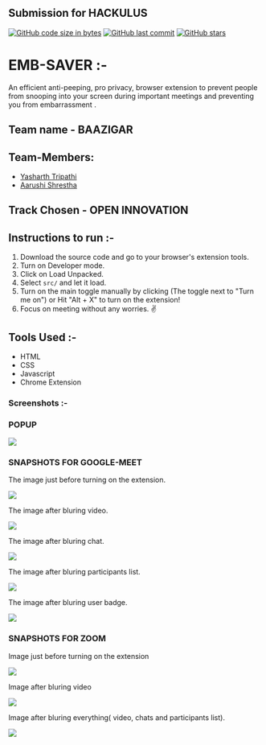 ## Submission for HACKULUS

[![GitHub code size in bytes](https://img.shields.io/github/languages/code-size/yasharthratan/HACKULUS_BAAZIGAR?logo=github&style=social)](https://github.com/yasharthratan/) [![GitHub last commit](https://img.shields.io/github/last-commit/yasharthratan/HACKULUS_BAAZIGAR?style=social&logo=git)](https://github.com/yasharthratan/) [![GitHub stars](https://img.shields.io/github/stars/yasharthratan/HACKULUS_BAAZIGAR?style=social)](https://github.com/yasharthratan/.../stargazers)

# EMB-SAVER :- 
An efficient anti-peeping, pro privacy, browser extension to prevent people from snooping into your screen during important meetings and preventing you from embarrassment .

## Team name - BAAZIGAR

## Team-Members:

- [Yasharth Tripathi](https://github.com/yasharthratan)
- [Aarushi Shrestha](https://github.com/Aarushi21)


## Track Chosen - OPEN INNOVATION


## Instructions to run :-
1. Download the source code and go to your browser's extension tools.
2. Turn on Developer mode.
3. Click on Load Unpacked.
4. Select `src/` and let it load.
5. Turn on the main toggle manually by clicking (The toggle next to "Turn me on") or Hit "Alt + X" to turn on the extension!
6. Focus on meeting without any worries. ✌️

## Tools Used :-
- HTML
- CSS
- Javascript
- Chrome Extension

### Screenshots :-
  
  ### POPUP

![](https://github.com/yasharthratan/HACKULUS_BAAZIGAR/blob/main/screenshots/togle.png)
 
 ### SNAPSHOTS FOR GOOGLE-MEET
 The image just before turning on the extension.
 
![](https://github.com/yasharthratan/HACKULUS_BAAZIGAR/blob/main/screenshots/Gmeet.png)

The image after bluring video. 

![](https://github.com/yasharthratan/HACKULUS_BAAZIGAR/blob/main/screenshots/Gmeet-videoblur.png)

The image after bluring chat.

![](https://github.com/yasharthratan/HACKULUS_BAAZIGAR/blob/main/screenshots/chatblur-gmeet.png)

The image after bluring participants list.

![](https://github.com/yasharthratan/HACKULUS_BAAZIGAR/blob/main/screenshots/participants-gmeet.png)

The image after bluring user badge.

![](https://github.com/yasharthratan/HACKULUS_BAAZIGAR/blob/main/screenshots/userbadge-gmeet.png)

### SNAPSHOTS FOR ZOOM

Image just before turning on the extension

![](https://github.com/yasharthratan/HACKULUS_BAAZIGAR/blob/main/screenshots/Normal_zoom.png)

Image after bluring video

![](https://github.com/yasharthratan/HACKULUS_BAAZIGAR/blob/main/screenshots/Videoblur_zoom.png)

Image after bluring everything( video, chats and participants list).

![](https://github.com/yasharthratan/HACKULUS_BAAZIGAR/blob/main/screenshots/Blur_zoom.png)








